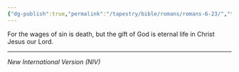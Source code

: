 ```yaml
---
{"dg-publish":true,"permalink":"/tapestry/bible/romans/romans-6-23/","title":"Romans 6:23","hide":true,"tags":["bible-verse","bible-verse"],"dgHomeLink":true,"dgShowLocalGraph":true,"dgEnableSearch":true}
---
```


For the wages of sin is death, but the gift of God is eternal life in Christ Jesus our Lord.

---
*New International Version (NIV)*